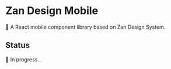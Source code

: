 # Zan Design Mobile

📱 A React mobile component library based on Zan Design System.

## Status

🚧 In progress...

